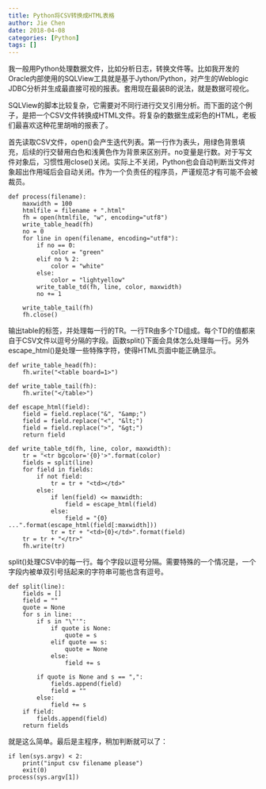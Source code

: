 ```yaml
---
title: Python将CSV转换成HTML表格
author: Jie Chen
date: 2018-04-08
categories: [Python]
tags: []
---
```


我一般用Python处理数据文件，比如分析日志，转换文件等。比如我开发的Oracle内部使用的SQLView工具就是基于Jython/Python，对产生的Weblogic JDBC分析并生成最直接可视的报表。套用现在最装B的说法，就是数据可视化。

SQLView的脚本比较复杂，它需要对不同行进行交叉引用分析。而下面的这个例子，是把一个CSV文件转换成HTML文件。将复杂的数据生成彩色的HTML，老板们最喜欢这种花里胡哨的报表了。

首先读取CSV文件，open()会产生迭代列表。第一行作为表头，用绿色背景填充，后续的行交替用白色和浅黄色作为背景来区别开。no变量是行数。对于写文件对象后，习惯性用close()关闭。实际上不关闭，Python也会自动判断当文件对象超出作用域后会自动关闭。作为一个负责任的程序员，严谨规范才有可能不会被裁员。

	def process(filename):
		maxwidth = 100
		htmlfile = filename + ".html"
		fh = open(htmlfile, "w", encoding="utf8")
		write_table_head(fh)
		no = 0
		for line in open(filename, encoding="utf8"):
			if no == 0:
				color = "green"
			elif no % 2:
				color = "white"
			else:
				color = "lightyellow"
			write_table_td(fh, line, color, maxwidth)
			no += 1

		write_table_tail(fh)
		fh.close()


输出table的标签，并处理每一行的TR。一行TR由多个TD组成。每个TD的值都来自于CSV文件以逗号分隔的字段。函数split()下面会具体怎么处理每一行。另外escape_html()是处理一些特殊字符，使得HTML页面中能正确显示。

	def write_table_head(fh):
		fh.write("<table board=1>")

	def write_table_tail(fh):
		fh.write("</table>")
		
	def escape_html(field):
		field = field.replace("&", "&amp;")
		field = field.replace("<", "&lt;")
		field = field.replace(">", "&gt;")
		return field
	
	def write_table_td(fh, line, color, maxwidth):
		tr = "<tr bgcolor='{0}'>".format(color)
		fields = split(line)
		for field in fields:
			if not field:
				tr = tr + "<td></td>"
			else:
				if len(field) <= maxwidth:
					field = escape_html(field)
				else:
					field = "{0} ...".format(escape_html(field[:maxwidth]))
				tr = tr + "<td>{0}</td>".format(field)
		tr = tr + "</tr>"
		fh.write(tr)



split()处理CSV中的每一行。每个字段以逗号分隔。需要特殊的一个情况是，一个字段内被单双引号括起来的字符串可能也含有逗号。

	def split(line):
		fields = []
		field = ""
		quote = None
		for s in line:
			if s in "\"'":
				if quote is None:
					quote = s
				elif quote == s:
					quote = None
				else:
					field += s

			if quote is None and s == ",":
				fields.append(field)
				field = ""
			else:
				field += s
		if field:
			fields.append(field)
		return fields


就是这么简单。最后是主程序，稍加判断就可以了：

	if len(sys.argv) < 2:
		print("input csv filename please")
		exit(0)
	process(sys.argv[1])
	
	
